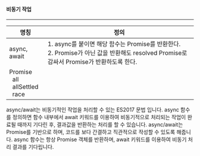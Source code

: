 #### 비동기 작업

---

|명칭|정의|
|--|--|
|async, await|1. async를 붙이면 해당 함수는 Promise를 반환한다.<br>2. Promise가 아닌 값을 반환해도 resolved Promise로 감싸서 Promise가 반환하도록 한다.|
|Promise<br>&nbsp;&nbsp;all<br>&nbsp;&nbsp;allSettled<br>&nbsp;&nbsp;race||


async/await는 비동기적인 작업을 처리할 수 있는 ES2017 문법 입니다. async 함수를 정의하면 함수 내부에서 await 키워드를 이용하여 비동기적으로 처리되는 작업이 완료될 때까지 기다린 후, 결과값을 반환하는 처리를 할 수 있습니다. async/await는 Promise를 기반으로 하며, 코드를 보다 간결하고 직관적으로 작성할 수 있도록 해줍니다. async 함수는 항상 Promise 객체를 반환하며, await 키워드를 이용하여 비동기 처리 결과를 기다립니다.